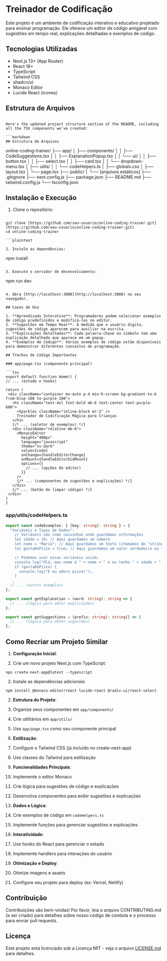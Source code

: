 # Treinador de Codificação

Este projeto é um ambiente de codificação interativo e educativo projetado para ensinar programação. Ele oferece um editor de código amigável com sugestões em tempo real, explicações detalhadas e exemplos de código.

## Tecnologias Utilizadas

- Next.js 13+ (App Router)
- React 18+
- TypeScript
- Tailwind CSS
- shadcn/ui
- Monaco Editor
- Lucide React (ícones)

## Estrutura de Arquivos

```

Here's the updated project structure section of the README, including all the TSX components we've created:

```markdown
## Estrutura de Arquivos

```

online-coding-trainer/
├── app/
│   ├── components/
│   │   ├── CodeSuggestions.tsx
│   │   ├── ExplanationPopup.tsx
│   │   └── ui/
│   │       ├── button.tsx
│   │       ├── select.tsx
│   │       ├── card.tsx
│   │       └── dropdown-menu.tsx
│   ├── utils/
│   │   └── codeHelpers.ts
│   ├── globals.css
│   ├── layout.tsx
│   └── page.tsx
├── public/
│   └── [arquivos estáticos]
├── .gitignore
├── next.config.js
├── package.json
├── README.md
├── tailwind.config.js
└── tsconfig.json

## Instalação e Execução

1. Clone o repositório:
```

git clone [https://github.com/seu-usuario/online-coding-trainer.git](https://github.com/seu-usuario/online-coding-trainer.git)
cd online-coding-trainer

```plaintext

2. Instale as dependências:
```

npm install

```plaintext

3. Execute o servidor de desenvolvimento:
```

npm run dev

```plaintext

4. Abra [http://localhost:3000](http://localhost:3000) no seu navegador.

## Casos de Uso

1. **Aprendizado Interativo**: Programadores podem selecionar exemplos de código predefinidos e modificá-los no editor.
2. **Sugestões em Tempo Real**: À medida que o usuário digita, sugestões de código aparecem para auxiliar na escrita.
3. **Explicações Detalhadas**: Cada palavra-chave ou símbolo tem uma explicação detalhada que aparece em um popup.
4. **Exemplos de Código**: Vários exemplos de código estão disponíveis para demonstrar diferentes conceitos de programação.

## Trechos de Código Importantes

### app/page.tsx (componente principal)

```tsx
export default function Home() {
// ... (estado e hooks)

return (
 <div className="container mx-auto p-4 min-h-screen bg-gradient-to-b from-blue-100 to-purple-100">
   <h1 className="text-4xl font-bold mb-6 text-center text-purple-600">
     <Sparkles className="inline-block mr-2" />
     Treinador de Codificação Mágica para Crianças
   </h1>
   {/* ... (seletor de exemplos) */}
   <div className="relative mb-6">
     <MonacoEditor
       height="400px"
       language="javascript"
       theme="vs-dark"
       value={code}
       onChange={handleEditorChange}
       onMount={handleEditorDidMount}
       options={{
         // ... (opções do editor)
       }}
     />
     {/* ... (componentes de sugestões e explicações) */}
   </div>
   {/* ... (botão de limpar código) */}
 </div>
)
}
```

### app/utils/codeHelpers.ts

```typescript
export const codeExamples: { [key: string]: string } = {
  "Variáveis e Tipos de Dados": `
    // Variáveis são como caixinhas onde guardamos informações
    let idade = 10; // Aqui guardamos um número
    let nome = "Maria"; // Aqui guardamos um texto (chamamos de "string")
    let gostaDePizza = true; // Aqui guardamos um valor verdadeiro ou falso (chamamos de "booleano")

    // Podemos usar essas variáveis assim:
    console.log("Olá, meu nome é " + nome + " e eu tenho " + idade + " anos.");
    if (gostaDePizza) {
      console.log("E eu adoro pizza!");
    }
  `,
  // ... (outros exemplos)
};

export const getExplanation = (word: string): string => {
  // ... (lógica para obter explicações)
};

export const getSuggestions = (prefix: string): string[] => {
  // ... (lógica para obter sugestões)
};
```

## Como Recriar um Projeto Similar

1. **Configuração Inicial**:

1. Crie um novo projeto Next.js com TypeScript:

```plaintext
npx create-next-app@latest --typescript
```

2. Instale as dependências adicionais:

```plaintext
npm install @monaco-editor/react lucide-react @radix-ui/react-select
```

2. **Estrutura do Projeto**:

1. Organize seus componentes em `app/components/`
2. Crie utilitários em `app/utils/`
3. Use `app/page.tsx` como seu componente principal

3. **Estilização**:

1. Configure o Tailwind CSS (já incluído no create-next-app)
2. Use classes do Tailwind para estilização

4. **Funcionalidades Principais**:

1. Implemente o editor Monaco
2. Crie lógica para sugestões de código e explicações
3. Desenvolva componentes para exibir sugestões e explicações

5. **Dados e Lógica**:

1. Crie exemplos de código em `codeHelpers.ts`
2. Implemente funções para gerenciar sugestões e explicações

6. **Interatividade**:

1. Use hooks do React para gerenciar o estado
2. Implemente handlers para interações do usuário

7. **Otimização e Deploy**:

1. Otimize imagens e assets
2. Configure seu projeto para deploy (ex: Vercel, Netlify)

## Contribuição

Contribuições são bem-vindas! Por favor, leia o arquivo CONTRIBUTING.md (a ser criado) para detalhes sobre nosso código de conduta e o processo para enviar pull requests.

## Licença

Este projeto está licenciado sob a Licença MIT - veja o arquivo [LICENSE.md](LICENSE.md) para detalhes.

